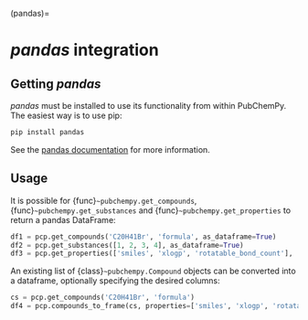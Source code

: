 (pandas)=

# *pandas* integration

## Getting *pandas*

*pandas* must be installed to use its functionality from within PubChemPy. The easiest way is to use pip:

```bash
pip install pandas
```

See the [pandas documentation] for more information.

## Usage

It is possible for {func}`~pubchempy.get_compounds`, {func}`~pubchempy.get_substances` and {func}`~pubchempy.get_properties` to return a pandas DataFrame:

```python
df1 = pcp.get_compounds('C20H41Br', 'formula', as_dataframe=True)
df2 = pcp.get_substances([1, 2, 3, 4], as_dataframe=True)
df3 = pcp.get_properties(['smiles', 'xlogp', 'rotatable_bond_count'], 'C20H41Br', 'formula', as_dataframe=True)
```

An existing list of {class}`~pubchempy.Compound` objects can be converted into a dataframe, optionally specifying the desired columns:

```python
cs = pcp.get_compounds('C20H41Br', 'formula')
df4 = pcp.compounds_to_frame(cs, properties=['smiles', 'xlogp', 'rotatable_bond_count'])
```

[pandas documentation]: https://pandas.pydata.org/pandas-docs/stable/
